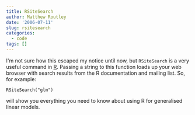 ```yaml
---
title: RSiteSearch
author: Matthew Routley
date: '2006-07-11'
slug: rsitesearch
categories:
  - code
tags: []
---
```


I'm not sure how this escaped my notice until now, but `RSiteSearch` is a very useful command in <a href="http://www.r-project.org">R</a>. Passing a string to this function loads up your web browser with search results from the R documentation and mailing list. So, for example:

`RSiteSearch("glm")`


will show you everything you need to know about using R for generalised linear models.